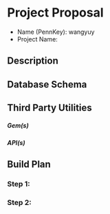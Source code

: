 # Project Proposal
* Name (PennKey): wangyuy
* Project Name: 

## Description


## Database Schema

## Third Party Utilities
##### Gem(s)

##### API(s) 


## Build Plan
### Step 1:


### Step 2:


